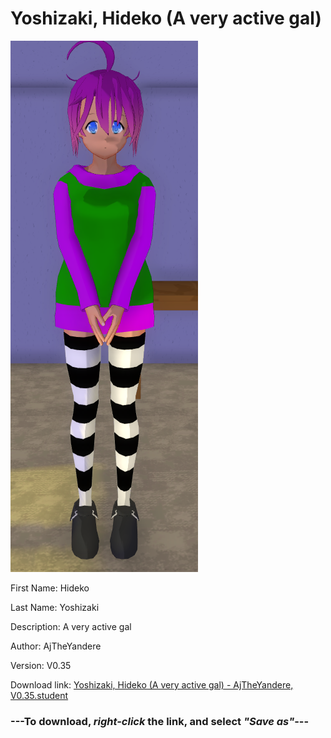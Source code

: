 # Yoshizaki, Hideko (A very active gal)

<img src = "https://raw.githubusercontent.com/Arbiter1223/Daigaku-Gurashi-Custom-Students/master/Students/Files/Yoshizaki%2C%20Hideko%20(A%20very%20active%20gal).png">

First Name: Hideko

Last Name: Yoshizaki

Description: A very active gal

Author: AjTheYandere

Version: V0.35

Download link: <a href="https://raw.githubusercontent.com/Arbiter1223/Daigaku-Gurashi-Custom-Students/master/Students/Files/Yoshizaki%2C%20Hideko%20(A%20very%20active%20gal)%20-%20AjTheYandere%2C%20V0.35.student">Yoshizaki, Hideko (A very active gal) - AjTheYandere, V0.35.student</a>

### ---**To download, _right-click_ the link, and select _"Save as"_**---
